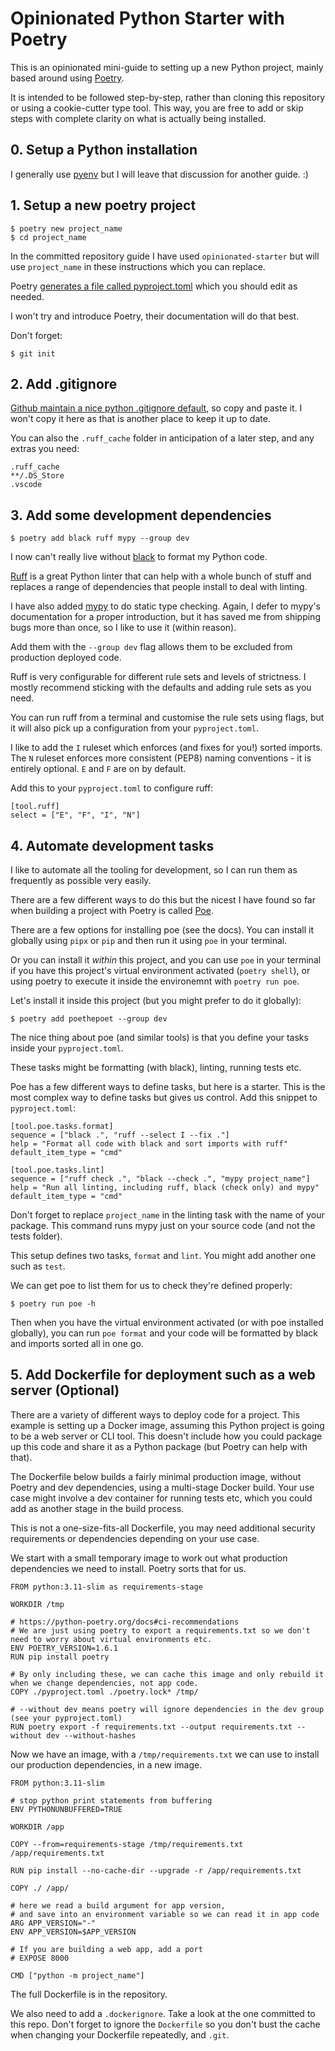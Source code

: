 # Opinionated Python Starter with Poetry

This is an opinionated mini-guide to setting up a new Python project, mainly based around using [Poetry](https://python-poetry.org/).

It is intended to be followed step-by-step, rather than cloning this repository or using a cookie-cutter type tool. This way, you are free to add or skip steps with complete clarity on what is actually being installed.

## 0. Setup a Python installation

I generally use [pyenv](https://github.com/pyenv/pyenv) but I will leave that discussion for another guide. :)

## 1. Setup a new poetry project

```
$ poetry new project_name
$ cd project_name
```
In the committed repository guide I have used `opinionated-starter` but will use `project_name` in these instructions which you can replace.

Poetry [generates a file called pyproject.toml](https://python-poetry.org/docs/pyproject#the-pyprojecttoml-file) which you should edit as needed.

I won't try and introduce Poetry, their documentation will do that best.

Don't forget:
```
$ git init
```

## 2. Add .gitignore

[Github maintain a nice python .gitignore default](https://github.com/github/gitignore/blob/main/Python.gitignore), so copy and paste it. I won't copy it here as that is another place to keep it up to date.

You can also the `.ruff_cache` folder in anticipation of a later step, and any extras you need:
```
.ruff_cache
**/.DS_Store
.vscode
```

## 3. Add some development dependencies

```
$ poetry add black ruff mypy --group dev
```

I now can't really live without [black](https://github.com/psf/black) to format my Python code.

[Ruff](https://github.com/astral-sh/ruff) is a great Python linter that can help with a whole bunch of stuff and replaces a range of dependencies that people install to deal with linting.

I have also added [mypy](https://github.com/python/mypy) to do static type checking. Again, I defer to mypy's documentation for a proper introduction, but it has saved me from shipping bugs more than once, so I like to use it (within reason).

Add them with the `--group dev` flag allows them to be excluded from production deployed code.

Ruff is very configurable for different rule sets and levels of strictness. I mostly recommend sticking with the defaults and adding rule sets as you need.

You can run ruff from a terminal and customise the rule sets using flags, but it will also pick up a configuration from your `pyproject.toml`.

I like to add the `I` ruleset which enforces (and fixes for you!) sorted imports. The `N` ruleset enforces more consistent (PEP8) naming conventions - it is entirely optional. `E` and `F` are on by default.

Add this to your `pyproject.toml` to configure ruff:
```
[tool.ruff]
select = ["E", "F", "I", "N"]
```

## 4. Automate development tasks

I like to automate all the tooling for development, so I can run them as frequently as possible very easily.

There are a few different ways to do this but the nicest I have found so far when building a project with Poetry is called [Poe](https://github.com/nat-n/poethepoet).

There are a few options for installing poe (see the docs). You can install it globally using `pipx` or `pip` and then run it using `poe` in your terminal.

Or you can install it *within* this project, and you can use `poe` in your terminal if you have this project's virtual environment activated (`poetry shell`), or using poetry to execute it inside the environemnt with `poetry run poe`.

Let's install it inside this project (but you might prefer to do it globally):
```
$ poetry add poethepoet --group dev
```

The nice thing about poe (and similar tools) is that you define your tasks inside your `pyproject.toml`.

These tasks might be formatting (with black), linting, running tests etc.

Poe has a few different ways to define tasks, but here is a starter. This is the most complex way to define tasks but gives us control. Add this snippet to `pyproject.toml`:
```
[tool.poe.tasks.format]
sequence = ["black .", "ruff --select I --fix ."]
help = "Format all code with black and sort imports with ruff"
default_item_type = "cmd"

[tool.poe.tasks.lint]
sequence = ["ruff check .", "black --check .", "mypy project_name"]
help = "Run all linting, including ruff, black (check only) and mypy"
default_item_type = "cmd"
```

Don't forget to replace `project_name` in the linting task with the name of your package. This command runs mypy just on your source code (and not the tests folder).

This setup defines two tasks, `format` and `lint`. You might add another one such as `test`.

We can get poe to list them for us to check they're defined properly:
```
$ poetry run poe -h
```

Then when you have the virtual environment activated (or with poe installed globally), you can run `poe format` and your code will be formatted by black and imports sorted all in one go.

## 5. Add Dockerfile for deployment such as a web server (Optional)

There are a variety of different ways to deploy code for a project. This example is setting up a Docker image, assuming this Python project is going to be a web server or CLI tool. This doesn't include how you could package up this code and share it as a Python package (but Poetry can help with that).

The Dockerfile below builds a fairly minimal production image, without Poetry and dev dependencies, using a multi-stage Docker build. Your use case might involve a dev container for running tests etc, which you could add as another stage in the build process.

This is not a one-size-fits-all Dockerfile, you may need additional security requirements or dependencies depending on your use case.

We start with a small temporary image to work out what production dependencies we need to install. Poetry sorts that for us.

```
FROM python:3.11-slim as requirements-stage

WORKDIR /tmp

# https://python-poetry.org/docs#ci-recommendations
# We are just using poetry to export a requirements.txt so we don't need to worry about virtual environments etc.
ENV POETRY_VERSION=1.6.1
RUN pip install poetry

# By only including these, we can cache this image and only rebuild it when we change dependencies, not app code.
COPY ./pyproject.toml ./poetry.lock* /tmp/

# --without dev means poetry will ignore dependencies in the dev group (see your pyproject.toml)
RUN poetry export -f requirements.txt --output requirements.txt --without dev --without-hashes
```

Now we have an image, with a `/tmp/requirements.txt` we can use to install our production dependencies, in a new image.

```
FROM python:3.11-slim

# stop python print statements from buffering
ENV PYTHONUNBUFFERED=TRUE

WORKDIR /app

COPY --from=requirements-stage /tmp/requirements.txt /app/requirements.txt

RUN pip install --no-cache-dir --upgrade -r /app/requirements.txt

COPY ./ /app/

# here we read a build argument for app version,
# and save into an environment variable so we can read it in app code
ARG APP_VERSION="-"
ENV APP_VERSION=$APP_VERSION

# If you are building a web app, add a port
# EXPOSE 8000

CMD ["python -m project_name"]
```

The full Dockerfile is in the repository.

We also need to add a `.dockerignore`. Take a look at the one committed to this repo. Don't forget to ignore the `Dockerfile` so you don't bust the cache when changing your Dockerfile repeatedly, and `.git`.
